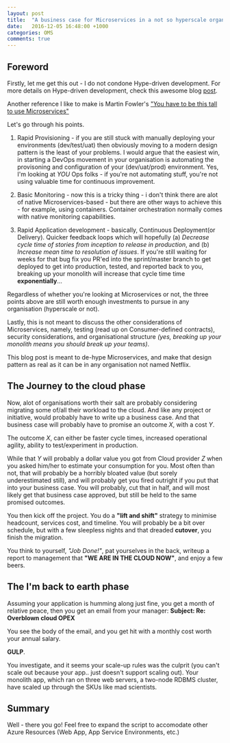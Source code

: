 ```yaml
---
layout: post
title:  "A business case for Microservices in a not so hyperscale organization"
date:   2016-12-05 16:48:00 +1000
categories: OMS
comments: true
---
```



Foreword
---------------------
Firstly, let me get this out - I do not condone Hype-driven development. For more details on Hype-driven development, check this awesome blog [post](https://blog.daftcode.pl/hype-driven-development-3469fc2e9b22?gi=441af6f2a370).

Another reference I like to make is Martin Fowler's ["You have to be this tall to use Microservices"](http://martinfowler.com/bliki/MicroservicePrerequisites.html)

Let's go through his points.

1. Rapid Provisioning - if you are still stuck with manually deploying your environments (dev/test/uat) then obviously moving to a modern design pattern is the least of your problems. 
I would argue that the easiest win, in starting a DevOps movement in your organisation is automating the provisoning and configuration of your (dev/uat/prod) environment.
Yes, I'm looking at *YOU* Ops folks - if you're not automating stuff, you're not using valuable time for continuous improvement.

2. Basic Monitoring - now this is a tricky thing - i don't think there are alot of native Microservices-based - but there are other ways to achieve this - for example, using containers. 
Container orchestration normally comes with native monitoring capabilities.

3. Rapid Application development - basically, Continuous Deployment(or Delivery). Quicker feedback loops which will
hopefully (a) *Decrease cycle time of stories from inception to release in production*, and (b) *Increase mean time to resolution of issues*.
If you're still waiting for weeks for that bug fix you PR'ed into the sprint/master branch to get deployed to get into production, tested, and reported back to you, 
breaking up your monolith will increase that cycle time time **exponentially**...

Regardless of whether you're looking at Microservices or not, the three points above are still worth enough investments to pursue in any organisation (hyperscale or not).

Lastly, this is not meant to discuss the other considerations of Microservices, namely, testing (read up on Consumer-defined contracts), 
security considerations, and organisational structure *(yes, breaking up your monolith means you should break up your teams)*.

This blog post is meant to de-hype Microservices, and make that design pattern as real as it can be in any organisation not named Netflix.


The **Journey to the cloud** phase
---------------------
Now, alot of organisations worth their salt are probably considering migrating some of/all their workload to the cloud. And like any project or initiative, would probably have to write up a business case.
And that business case will probably have to promise an outcome *X*, with a cost *Y*.

The outcome *X*, can either be faster cycle times, increased operational agility, ability to test/experiment in production.

While that *Y* will probably a dollar value you got from Cloud provider *Z* when you asked him/her to estimate your consumption for you.
Most often than not, that will probably be a horribly bloated value (but sorely underestimated still), and will probably get you fired outright if you put that into your business case.
You will probably, cut that in half, and will most likely get that business case approved, but still be held to the same promised outcomes.

You then kick off the project. You do a **"lift and shift"** strategy to minimise headcount, services cost, and timeline.
You will probably be a bit over schedule, but with a few sleepless nights and that dreaded **cutover**, you finish the migration.

You think to yourself, *"Job Done!"*, pat yourselves in the back, writeup a report to management that **"WE ARE IN THE CLOUD NOW"**, and enjoy a few beers.


The **I'm back to earth** phase
---------------------
Assuming your application is humming along just fine, you get a month of relative peace, then you get an email from your manager:
**Subject: Re: Overblown cloud OPEX**

You see the body of the email, and you get hit with a monthly cost worth your annual salary.

**GULP**. 

You investigate, and it seems your scale-up rules was the culprit (you can't scale out because your app.. just doesn't support scaling out). 
Your monolith app, which ran on three web servers, a two-node RDBMS cluster, have scaled up through the SKUs like mad scientists.


Summary
---------------------

Well - there you go! Feel free to expand the script to accomodate other Azure Resources (Web App, App Service Environments, etc.)